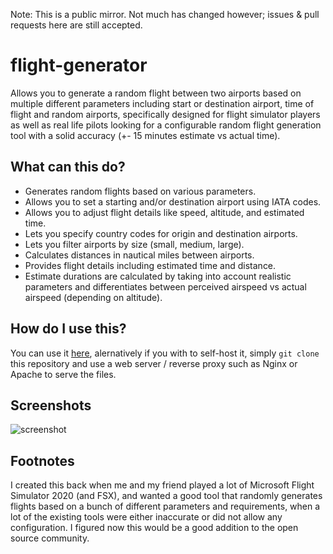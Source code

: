 Note: This is a public mirror. Not much has changed however; issues & pull requests here are still accepted.

# flight-generator
Allows you to generate a random flight between two airports based on multiple different parameters including start or destination airport, time of flight and random airports, specifically designed for flight simulator players as well as real life pilots looking for a configurable random flight generation tool with a solid accuracy (+- 15 minutes estimate vs actual time).

## What can this do?
- Generates random flights based on various parameters.
- Allows you to set a starting and/or destination airport using IATA codes.
- Allows you to adjust flight details like speed, altitude, and estimated time.
- Lets you specify country codes for origin and destination airports.
- Lets you filter airports by size (small, medium, large).
- Calculates distances in nautical miles between airports.
- Provides flight details including estimated time and distance.
- Estimate durations are calculated by taking into account realistic parameters and differentiates between perceived airspeed vs actual airspeed (depending on altitude).

## How do I use this?
You can use it [here](https://flight-generator.speedydev.org/), alernatively if you with to self-host it, simply `git clone` this repository and use a web server / reverse proxy such as Nginx or Apache to serve the files.

## Screenshots
![screenshot](https://github.com/user-attachments/assets/956dee5d-209d-4002-bde3-ef72997a0aac)

## Footnotes
I created this back when me and my friend played a lot of Microsoft Flight Simulator 2020 (and FSX), and wanted a good tool that randomly generates flights based on a bunch of different parameters and requirements, when a lot of the existing tools were either inaccurate or did not allow any configuration. I figured now this would be a good addition to the open source community.